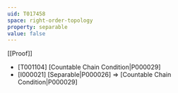 ```yaml
---
uid: T017458
space: right-order-topology
property: separable
value: false
---
```

[[Proof]]

* [T001104] [Countable Chain Condition|P000029]
* [I000021] [Separable|P000026] => [Countable Chain Condition|P000029]

